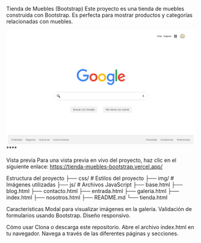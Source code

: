 Tienda de Muebles (Bootstrap)
Este proyecto es una tienda de muebles construida con Bootstrap. Es perfecta para mostrar productos y categorías relacionadas con muebles.

![](https://raw.githubusercontent.com/davidatb/google-clone/master/google-clone.png)****

Vista previa
Para una vista previa en vivo del proyecto, haz clic en el siguiente enlace:
https://tienda-muebles-bootstrap.vercel.app/

Estructura del proyecto
├── css/           # Estilos del proyecto
├── img/           # Imágenes utilizadas
├── js/            # Archivos JavaScript
├── base.html
├── blog.html
├── contacto.html
├── entrada.html
├── galeria.html
├── index.html
├── nosotros.html
├── README.md
└── tienda.html

Características
Modal para visualizar imágenes en la galería.
Validación de formularios usando Bootstrap.
Diseño responsivo.

Cómo usar
Clona o descarga este repositorio.
Abre el archivo index.html en tu navegador.
Navega a través de las diferentes páginas y secciones.